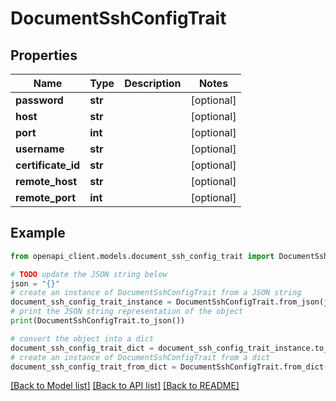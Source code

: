 # DocumentSshConfigTrait


## Properties

Name | Type | Description | Notes
------------ | ------------- | ------------- | -------------
**password** | **str** |  | [optional] 
**host** | **str** |  | [optional] 
**port** | **int** |  | [optional] 
**username** | **str** |  | [optional] 
**certificate_id** | **str** |  | [optional] 
**remote_host** | **str** |  | [optional] 
**remote_port** | **int** |  | [optional] 

## Example

```python
from openapi_client.models.document_ssh_config_trait import DocumentSshConfigTrait

# TODO update the JSON string below
json = "{}"
# create an instance of DocumentSshConfigTrait from a JSON string
document_ssh_config_trait_instance = DocumentSshConfigTrait.from_json(json)
# print the JSON string representation of the object
print(DocumentSshConfigTrait.to_json())

# convert the object into a dict
document_ssh_config_trait_dict = document_ssh_config_trait_instance.to_dict()
# create an instance of DocumentSshConfigTrait from a dict
document_ssh_config_trait_from_dict = DocumentSshConfigTrait.from_dict(document_ssh_config_trait_dict)
```
[[Back to Model list]](../README.md#documentation-for-models) [[Back to API list]](../README.md#documentation-for-api-endpoints) [[Back to README]](../README.md)


